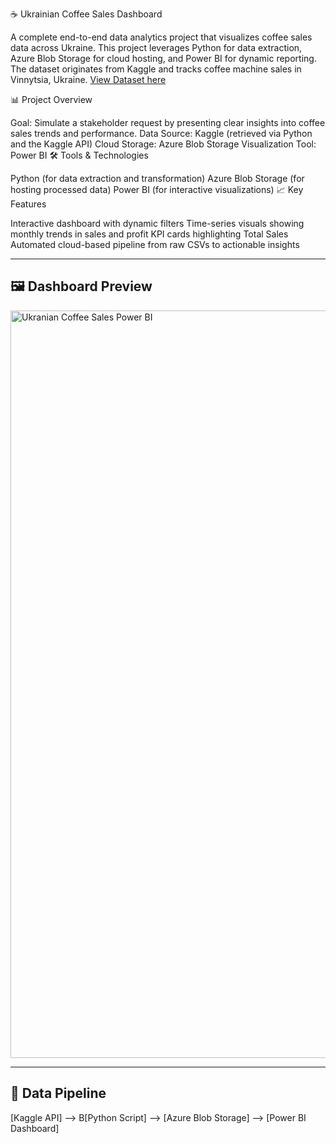 ☕ Ukrainian Coffee Sales Dashboard

A complete end-to-end data analytics project that visualizes coffee sales data across Ukraine. This project leverages Python for data extraction, Azure Blob Storage for cloud hosting, and Power BI for dynamic reporting. The dataset originates from Kaggle and tracks coffee machine sales in Vinnytsia, Ukraine.
[View Dataset here](https://www.kaggle.com/datasets/ihelon/coffee-sales/data?select=index_2.csv)

📊 Project Overview

Goal: Simulate a stakeholder request by presenting clear insights into coffee sales trends and performance.
Data Source: Kaggle (retrieved via Python and the Kaggle API)
Cloud Storage: Azure Blob Storage
Visualization Tool: Power BI
🛠️ Tools & Technologies

Python (for data extraction and transformation)
Azure Blob Storage (for hosting processed data)
Power BI (for interactive visualizations)
📈 Key Features

Interactive dashboard with dynamic filters
Time-series visuals showing monthly trends in sales and profit
KPI cards highlighting Total Sales
Automated cloud-based pipeline from raw CSVs to actionable insights

---

## 🖼️ Dashboard Preview

<img width="1196" alt="Ukranian Coffee Sales Power BI" src="https://github.com/user-attachments/assets/07693c68-f546-4d95-89b2-98b400224286" />


---

## 🔁 Data Pipeline
 [Kaggle API] --> B[Python Script] --> [Azure Blob Storage] --> [Power BI Dashboard]
